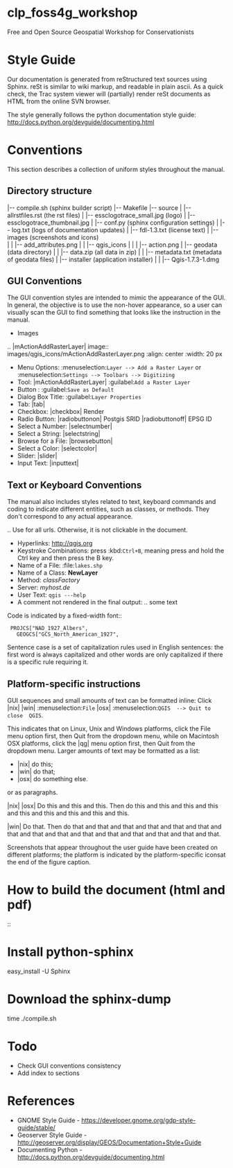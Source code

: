 clp_foss4g_workshop
===================

Free and Open Source Geospatial Workshop for Conservationists 


Style Guide 
=================

Our documentation is generated from reStructured text
sources using Sphinx. reSt is similar to wiki markup, and readable in
plain ascii. As a quick check, the Trac system viewer will (partially)
render reSt documents as HTML from the online SVN browser.

The style generally follows the python documentation style guide: 
http://docs.python.org/devguide/documenting.html

Conventions
======================

This section describes a collection of uniform styles throughout the manual.

Directory structure
------------------------

 |-- compile.sh (sphinx builder script)
 |-- Makefile
 |-- source
 |   |-- allrstfiles.rst (the rst files)
 |   |-- essclogotrace_small.jpg (logo)
 |   |-- essclogotrace_thumbnail.jpg
 |   |-- conf.py  (sphinx configuration settings)
 |   |-- log.txt (logs of documentation updates)
 |   |-- fdl-1.3.txt (license text)
 |   |-- images (screenshots and icons)  
 |   |   |-- add_attributes.png
 |   |   |-- qgis_icons
 |   |   |  |-- action.png
 |   |-- geodata (data directory)
 |   |   |-- data.zip (all data in zip)
 |   |   |-- metadata.txt (metadata of geodata files)
 |   |-- installer (application installer)
 |   |   |-- Qgis-1.7.3-1.dmg

GUI Conventions
-----------------------

The GUI convention styles are intended to mimic the appearance of the GUI. In 
general, the objective is to use the non-hover appearance, so a user can 
visually scan the GUI to find something that looks like the instruction in 
the manual.

* Images

.. |mActionAddRasterLayer| image:: images/qgis_icons/mActionAddRasterLayer.png
   :align: center
   :width: 20 px

*  Menu Options: :menuselection:`Layer --> Add a Raster Layer` or 
   :menuselection:`Settings --> Toolbars --> Digitizing`
*  Tool: |mActionAddRasterLayer| :guilabel:`Add a Raster Layer`
*  Button : :guilabel:`Save as Default`
*  Dialog Box Title: :guilabel:`Layer Properties`
*  Tab: |tab|
*  Checkbox: |checkbox| Render
*  Radio Button:  |radiobuttonon| Postgis SRID |radiobuttonoff| EPSG ID
*  Select a Number: |selectnumber|
*  Select a String: |selectstring|
*  Browse for a File: |browsebutton|
*  Select a Color: |selectcolor|
*  Slider: |slider|
*  Input Text: |inputtext|

Text or Keyboard Conventions
-------------------------------

The manual also includes styles related to text, keyboard commands and coding 
to indicate different entities, such as classes, or methods. They don't 
correspond to any actual appearance.

.. Use for all urls. Otherwise, it is not clickable in the document.

*  Hyperlinks: http://qgis.org
*  Keystroke Combinations: press :kbd:`Ctrl+B`, meaning press and hold the Ctrl key and then press the B key.
*  Name of a File: :file:`lakes.shp`
*  Name of a Class: **NewLayer**
*  Method: *classFactory*
*  Server: *myhost.de*
*  User Text: ``qgis ---help``
*  A comment not rendered in the final output: .. some text

Code is indicated by a fixed-width font::
     
     PROJCS["NAD_1927_Albers",
       GEOGCS["GCS_North_American_1927",


Sentence case is a set of capitalization rules used in English sentences: 
the first word is always capitalized and other words are only capitalized if 
there is a specific rule requiring it.

 
Platform-specific instructions
---------------------------------------

GUI sequences and small amounts of text can be formatted inline: Click 
|nix| |win| :menuselection:`File` |osx| :menuselection:`QGIS  --> Quit to close 
QGIS`.

This indicates that on Linux, Unix and Windows platforms, click the File menu 
option first, then Quit from the dropdown menu, while on Macintosh OSX platforms,
click the |qg| menu option first, then Quit from the dropdown menu. Larger 
amounts of text may be formatted as a list:

*  |nix| do this;
*  |win| do that;
*  |osx| do something else.

or as paragraphs.

|nix| |osx| Do this and this and this. Then do this and this and this and this 
and this and this and this and this and this.

|win| Do that. Then do that and that and that and that and that and that and 
that and that and that and that and that and that and that and that and that.

Screenshots that appear throughout the user guide have been created on different 
platforms; the platform is indicated by the platform-specific iconsat the end of 
the figure caption.


How to build the document (html and pdf)
=============================================

::
  # Install python-sphinx
  easy_install -U Sphinx

  # Download the sphinx-dump
  time ./compile.sh 


Todo
=========

* Check GUI conventions consistency
* Add index to sections

References
==============
 * GNOME Style Guide - https://developer.gnome.org/gdp-style-guide/stable/
 * Geoserver Style Guide - http://geoserver.org/display/GEOS/Documentation+Style+Guide
 * Documenting Python - http://docs.python.org/devguide/documenting.html 
